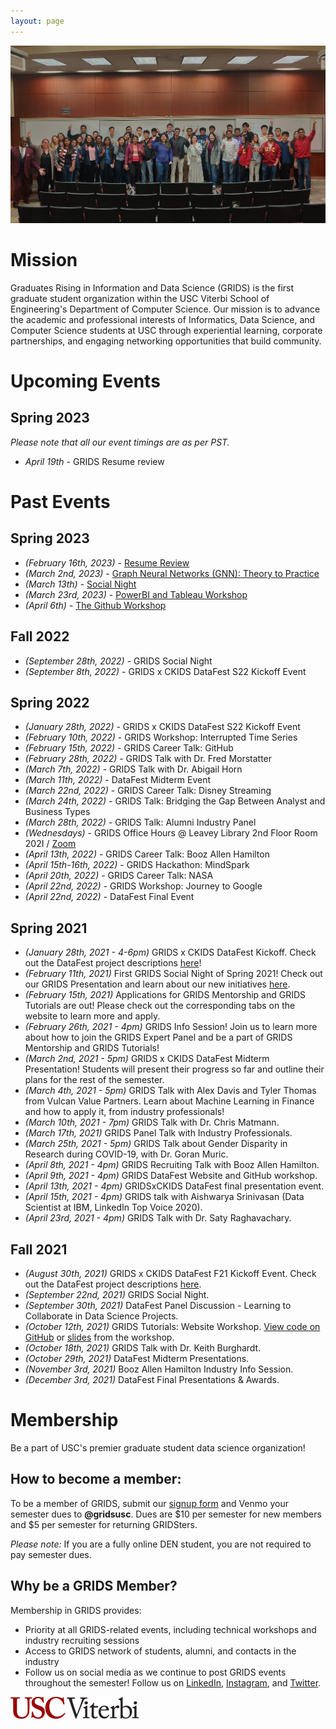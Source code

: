 ```yaml
---
layout: page
---
```


![alt-text](/assets/img/grids_group_photo_new.jpg "GRIDS group photo")

# Mission

Graduates Rising in Information and Data Science (GRIDS) is the first graduate student organization within the USC Viterbi School of Engineering's Department of Computer Science. Our mission is to advance the academic and professional interests of Informatics, Data Science, and Computer Science students at USC through experiential learning, corporate partnerships, and engaging networking opportunities that build community.



# Upcoming Events

## Spring 2023

_Please note that all our event timings are as per PST._

- _April 19th_ - GRIDS Resume review

# Past Events

## Spring 2023

- _(February 16th, 2023)_ - [Resume Review](/blog.md#resume-review)
- _(March 2nd, 2023)_ - [Graph Neural Networks (GNN): Theory to Practice](/blog.md#graph-neural-networks-from-theory-to-practice)
- _(March 13th)_ - [Social Night](/blog.md#social-night)
- _(March 23rd, 2023)_ - [PowerBI and Tableau Workshop](/blog.md#powerbi-and-tableau-event)
- _(April 6th)_ - [The Github Workshop](/blog.md)

## Fall 2022

- _(September 28th, 2022)_ - GRIDS Social Night
- _(September 8th, 2022)_ - GRIDS x CKIDS DataFest S22 Kickoff Event

## Spring 2022

- _(January 28th, 2022)_ - GRIDS x CKIDS DataFest S22 Kickoff Event
- _(February 10th, 2022)_ - GRIDS Workshop: Interrupted Time Series
- _(February 15th, 2022)_ - GRIDS Career Talk: GitHub
- _(February 28th, 2022)_ - GRIDS Talk with Dr. Fred Morstatter
- _(March 7th, 2022)_ - GRIDS Talk with Dr. Abigail Horn
- _(March 11th, 2022)_ - DataFest Midterm Event
- _(March 22nd, 2022)_ - GRIDS Career Talk: Disney Streaming
- _(March 24th, 2022)_ - GRIDS Talk: Bridging the Gap Between Analyst and Business Types
- _(March 28th, 2022)_ - GRIDS Talk: Alumni Industry Panel
- _(Wednesdays)_ - GRIDS Office Hours @ Leavey Library 2nd Floor Room 202I / [Zoom](https://usc.zoom.us/j/96721845791)
- _(April 13th, 2022)_ - GRIDS Career Talk: Booz Allen Hamilton
- _(April 15th-16th, 2022)_ - GRIDS Hackathon: MindSpark
- _(April 20th, 2022)_ - GRIDS Career Talk: NASA
- _(April 22nd, 2022)_ - GRIDS Workshop: Journey to Google
- _(April 22nd, 2022)_ - DataFest Final Event

## Spring 2021

- _(January 28th, 2021 - 4-6pm)_ GRIDS x CKIDS DataFest Kickoff. Check out the DataFest project descriptions [here](https://drive.google.com/file/d/1TC1fV8Q0-FMtkbOSCZ8W23-Cmlt1Leq7/view?usp=sharing)!
- _(February 11th, 2021)_ First GRIDS Social Night of Spring 2021! Check out our GRIDS Presentation and learn about our new initiatives [here](https://drive.google.com/file/d/1_FivGOBCWlpvxUlrNIh_PmT7G7vZhvgt/view?usp=sharing).
- _(February 15th, 2021)_ Applications for GRIDS Mentorship and GRIDS Tutorials are out! Please check out the corresponding tabs on the website to learn more and apply.
- _(February 26th, 2021 - 4pm)_ GRIDS Info Session! Join us to learn more about how to join the GRIDS Expert Panel and be a part of GRIDS Mentorship and GRIDS Tutorials!
- _(March 2nd, 2021 - 5pm)_ GRIDS x CKIDS DataFest Midterm Presentation! Students will present their progress so far and outline their plans for the rest of the semester.
- _(March 4th, 2021 - 5pm)_ GRIDS Talk with Alex Davis and Tyler Thomas from Vulcan Value Partners. Learn about Machine Learning in Finance and how to apply it, from industry professionals!
- _(March 10th, 2021 - 7pm)_ GRIDS Talk with Dr. Chris Matmann.
- _(March 17th, 2021)_ GRIDS Panel Talk with Industry Professionals.
- _(March 25th, 2021 - 5pm)_ GRIDS Talk about Gender Disparity in Research during COVID-19, with Dr. Goran Muric.
- _(April 8th, 2021 - 4pm)_ GRIDS Recruiting Talk with Booz Allen Hamilton.
- _(April 9th, 2021 - 4pm)_ GRIDS DataFest Website and GitHub workshop.
- _(April 13th, 2021 - 4pm)_ GRIDSxCKIDS DataFest final presentation event.
- _(April 15th, 2021 - 4pm)_ GRIDS talk with Aishwarya Srinivasan (Data Scientist at IBM, LinkedIn Top Voice 2020).
- _(April 23rd, 2021 - 4pm)_ GRIDS Talk with Dr. Saty Raghavachary.

## Fall 2021

- _(August 30th, 2021)_ GRIDS x CKIDS DataFest F21 Kickoff Event. Check out the DataFest project descriptions [here](https://sites.usc.edu/ckids/datafest-f21-fall-2021/).
- _(September 22nd, 2021)_ GRIDS Social Night.
- _(September 30th, 2021)_ DataFest Panel Discussion - Learning to Collaborate in Data Science Projects.
- _(October 12th, 2021)_ GRIDS Tutorials: Website Workshop. [View code on GitHub](https://github.com/gridsusc/GRIDS-Tutorials/tree/main/Bootstrap_Workshop_1_Fall2021) or [slides](https://docs.google.com/presentation/d/1puHJXeuc6davvuEdarLkImHy-Kp4DbFMuz7dHwaUSds/edit?usp=sharing) from the workshop.
- _(October 18th, 2021)_ GRIDS Talk with Dr. Keith Burghardt.
- _(October 29th, 2021)_ DataFest Midterm Presentations.
- _(November 3rd, 2021)_ Booz Allen Hamilton Industry Info Session.
- _(December 3rd, 2021)_ DataFest Final Presentations & Awards.

# Membership

Be a part of USC's premier graduate student data science organization!

## How to become a member:

To be a member of GRIDS, submit our [signup form](https://forms.gle/FDC4xnDmSBJNC8SN7) and Venmo your semester dues to **@gridsusc**. Dues are $10 per semester for new members and $5 per semester for returning GRIDSters.

_Please note:_ If you are a fully online DEN student, you are not required to pay semester dues.

## Why be a GRIDS Member?

Membership in GRIDS provides:

- Priority at all GRIDS-related events, including technical workshops and industry recruiting sessions
- Access to GRIDS network of students, alumni, and contacts in the industry
- Follow us on social media as we continue to post GRIDS events throughout the semester! Follow us on [LinkedIn](https://www.linkedin.com/company/gridsusc), [Instagram](https://www.instagram.com/gridsusc/), and [Twitter](https://twitter.com/gridsusc).




<!-- <link href="//cdn-images.mailchimp.com/embedcode/classic-071822.css" rel="stylesheet" type="text/css">

<style type="text/css">
#mc_embed_signup{background:#fff; clear:left; font:14px Helvetica,Arial,sans-serif; width:600px;}
/* Add your own Mailchimp form style overrides in your site stylesheet or in this style block.
We recommend moving this block and the preceding CSS link to the HEAD of your HTML file. */
</style>
<div id="mc_embed_signup">
<form action="https://github.us19.list-manage.com/subscribe/post?u=45655a68038817a764288bbe4&amp;id=1019d0c550&amp;f_id=00c395e4f0" method="post" id="mc-embedded-subscribe-form" name="mc-embedded-subscribe-form" class="validate" target="_blank" novalidate>
<div id="mc_embed_signup_scroll">
<h2>Subscribe</h2>
<div class="indicates-required"><span class="asterisk">*</span> indicates required</div>
<div class="mc-field-group">
<label for="mce-EMAIL">Email Address <span class="asterisk">*</span>
</label>
<input type="email" value="" name="EMAIL" class="required email" id="mce-EMAIL" required>
<span id="mce-EMAIL-HELPERTEXT" class="helper_text"></span>
</div>
<div id="mce-responses" class="clear foot">
<div class="response" id="mce-error-response" style="display:none"></div>
<div class="response" id="mce-success-response" style="display:none"></div>
</div> <!-- real people should not fill this in and expect good things - do not remove this or risk form bot signups-->
<!-- <div style="position: absolute; left: -5000px;" aria-hidden="true"><input type="text" name="b_45655a68038817a764288bbe4_1019d0c550" tabindex="-1" value=""></div>
<div class="optionalParent">
<div class="clear foot">
<input type="submit" value="Subscribe" name="subscribe" id="mc-embedded-subscribe" class="button">
<p class="brandingLogo"><a href="http://eepurl.com/ioZnI6" title="Mailchimp - email marketing made easy and fun"><img src="https://eep.io/mc-cdn-images/template_images/branding_logo_text_dark_dtp.svg"></a></p>
</div>
</div>
</div>
</form>
</div>
<script type='text/javascript' src='//s3.amazonaws.com/downloads.mailchimp.com/js/mc-validate.js'></script><script type='text/javascript'>(function($) {window.fnames = new Array(); window.ftypes = new Array();fnames[0]='EMAIL';ftypes[0]='email';fnames[1]='FNAME';ftypes[1]='text';fnames[2]='LNAME';ftypes[2]='text';fnames[3]='ADDRESS';ftypes[3]='address';fnames[4]='PHONE';ftypes[4]='phone';fnames[7]='MMERGE7';ftypes[7]='text';}(jQuery));var $mcj = jQuery.noConflict(true);</script> -->





![alt-text](/assets/img/USC_Viterbi_logo.png "USC Viterbi")
